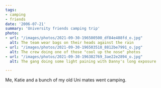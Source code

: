```yaml
---
tags:
- camping
- friends
date: '2006-07-21'
summary: 'University friends camping trip'
photo:
- url: "/images/photos/2021-09-30-196500500_df84e408fd_o.jpg"
  alt: The team wear bags on their heads against the rain
- url: "/images/photos/2021-09-30-196503518_8812be7991_o.jpg"
  alt: The crew doing one of those "cool up the nose" photos
- url: "/images/photos/2021-09-30-196382769_3ae22e2894_o.jpg"
  alt: The gang doing some light paining with Danny's long exposure

---
```

Me, Katie and a bunch of my old Uni mates went camping. 